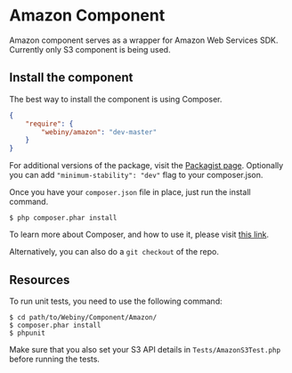 Amazon Component
=================

Amazon component serves as a wrapper for Amazon Web Services SDK. Currently only S3 component is being used.

Install the component
---------------------
The best way to install the component is using Composer.

```json
{
    "require": {
        "webiny/amazon": "dev-master"
    }
}
```
For additional versions of the package, visit the [Packagist page](https://packagist.org/packages/webiny/amazon).
Optionally you can add `"minimum-stability": "dev"` flag to your composer.json.

Once you have your `composer.json` file in place, just run the install command.

    $ php composer.phar install

To learn more about Composer, and how to use it, please visit [this link](https://getcomposer.org/doc/01-basic-usage.md).

Alternatively, you can also do a `git checkout` of the repo.

Resources
---------
To run unit tests, you need to use the following command:

    $ cd path/to/Webiny/Component/Amazon/
    $ composer.phar install
    $ phpunit

Make sure that you also set your S3 API details in `Tests/AmazonS3Test.php` before running the tests.